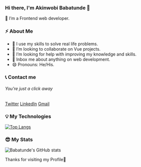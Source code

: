 ### Hi there, I'm Akinwobi Babatunde 👋
🔭 I’m a Frontend web developer.

### ⚡ About Me
- 💪 I use my skills to solve real life problems.
- 👯 I’m looking to collaborate on Vue projects.
- 🤔 I’m looking for help with improving my knowledge and skills.
- 💬 Inbox me about anything on web development.
- 😄 Pronouns: He/His.

### 📞 Contact me
###### You're just a click away
  [Twitter](https:twitter.com/BabzTech?t=CEGTG20tavLWBk2OofKTg&s=09) [LinkedIn](https://www.linkedin.com/in/babatunde-hezekiah-9976b5195) [Gmail](babatundehezekiah7@gmail.com)
  
### 💡 My Technologies
[![Top Langs](https://github-readme-stats.vercel.app/api/top-langs/?username=BabzT&layout=compact)](https://github.com/anuraghazra/github-readme-stats)

### 😎 My Stats
![Babatunde's GitHub stats](https://github-readme-stats.vercel.app/api?username=BabzT&show_icons=true&theme=radical)

Thanks for visiting my Profile🤗

